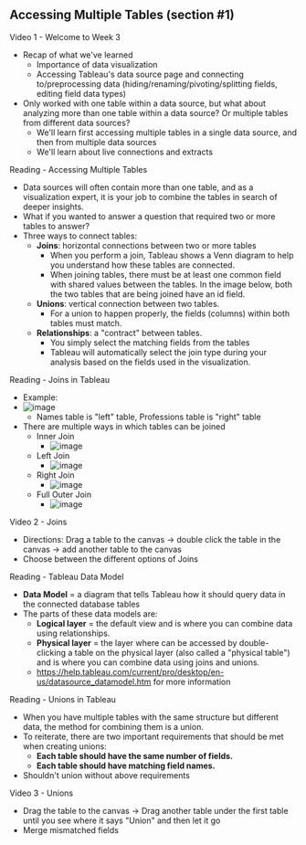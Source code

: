 ## Accessing Multiple Tables (section #1)

Video 1 - Welcome to Week 3
- Recap of what we've learned
  - Importance of data visualization
  - Accessing Tableau's data source page and connecting to/preprocessing data (hiding/renaming/pivoting/splitting fields, editing field data types)
- Only worked with one table within a data source, but what about analyzing more than one table within a data source? Or multiple tables from different data sources?
  - We'll learn first accessing multiple tables in a single data source, and then from multiple data sources
  - We'll learn about live connections and extracts 

Reading - Accessing Multiple Tables
- Data sources will often contain more than one table, and as a visualization expert, it is your job to combine the tables in search of deeper insights.
- What if you wanted to answer a question that required two or more tables to answer?
- Three ways to connect tables:
  - **Joins**: horizontal connections between two or more tables
    -  When you perform a join, Tableau shows a Venn diagram to help you understand how these tables are connected.
    -  When joining tables, there must be at least one common field with shared values between the tables. In the image below, both the two tables that are being joined have an id field. 
  - **Unions**: vertical connection between two tables.
    - For a union to happen properly, the fields (columns) within both tables must match. 
  - **Relationships**: a "contract" between tables.
    - You simply select the matching fields from the tables
    - Tableau will automatically select the join type during your analysis based on the fields used in the visualization.

Reading - Joins in Tableau
- Example:
- ![image](https://github.com/michaelokoroike/Courses/assets/39680418/1aba3687-43cf-4a29-8f95-6fc44aef0115)
  - Names table is "left" table, Professions table is "right" table
- There are multiple ways in which tables can be joined
  - Inner Join
    - ![image](https://github.com/michaelokoroike/Courses/assets/39680418/41d6f6af-c018-4927-a8f1-7223695f14e4)
  - Left Join
    - ![image](https://github.com/michaelokoroike/Courses/assets/39680418/1a37a81b-c0d5-4b97-bfc8-b83981a2dcae)
  - Right Join
    - ![image](https://github.com/michaelokoroike/Courses/assets/39680418/b5a157c5-c16b-4a70-bb0a-9acddc37bed0)
  - Full Outer Join
    - ![image](https://github.com/michaelokoroike/Courses/assets/39680418/0f4dcb19-baa6-4827-9c98-4ac61b0e6c66)

Video 2 - Joins
- Directions: Drag a table to the canvas -> double click the table in the canvas -> add another table to the canvas
- Choose between the different options of Joins

Reading - Tableau Data Model
- **Data Model** = a diagram that tells Tableau how it should query data in the connected database tables
- The parts of these data models are:
  - **Logical layer** = the default view and is where you can combine data using relationships.
  - **Physical layer** = the layer where can be accessed by double-clicking a table on the physical layer (also called a "physical table") and is where you can combine data using joins and unions.
  - https://help.tableau.com/current/pro/desktop/en-us/datasource_datamodel.htm for more information

Reading - Unions in Tableau
- When you have multiple tables with the same structure but different data, the method for combining them is a union.
- To reiterate, there are two important requirements that should be met when creating unions:
  - **Each table should have the same number of fields.**
  - **Each table should have matching field names.**
- Shouldn't union without above requirements

Video 3 - Unions
- Drag the table to the canvas -> Drag another table under the first table until you see where it says "Union" and then let it go
- Merge mismatched fields
